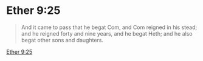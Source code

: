 # Ether 9:25

> And it came to pass that he begat Com, and Com reigned in his stead; and he reigned forty and nine years, and he begat Heth; and he also begat other sons and daughters.

[Ether 9:25](https://www.churchofjesuschrist.org/study/scriptures/bofm/ether/9?lang=eng&id=p25#p25)


